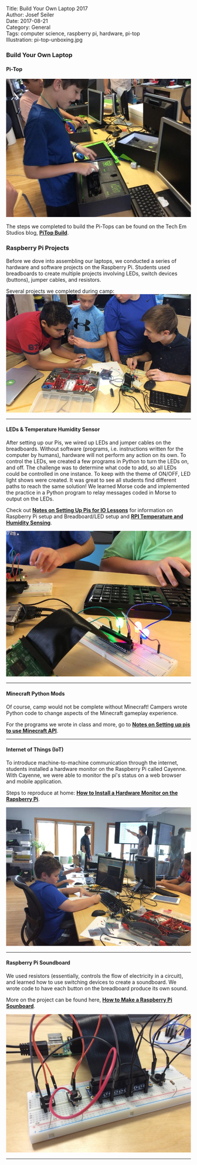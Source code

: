 Title: Build Your Own Laptop 2017  
Author: Josef Seiler  
Date: 2017-08-21  
Category: General  
Tags: computer science, raspberry pi, hardware, pi-top  
Illustration: pi-top-unboxing.jpg  

### Build Your Own Laptop  

#### Pi-Top  

![pi top building](images/summer_camps/pi-top/build.jpg)

The steps we completed to build the Pi-Tops can be found on the Tech Em Studios blog, [__PiTop Build__](http://blog.techemstudios.com/pitop-building.html).  

### Raspberry Pi Projects  

Before we dove into assembling our laptops, we conducted a series of hardware and software projects on the Raspberry Pi. Students used breadboards to create multiple projects involving LEDs, switch devices (buttons), jumper cables, and resistors.  

Several projects we completed during camp:      
![pi top building](images/summer_camps/pi-top/8.jpg)  

***  

#### LEDs & Temperature Humidity Sensor      

After setting up our Pis, we wired up LEDs and jumper cables on the breadboards. Without software (programs, i.e. instructions written for the computer by humans), hardware will not perform any action on its own. To control the LEDs, we created a few programs in Python to turn the LEDs on, and off. The challenge was to determine what code to add, so all LEDs could be controlled in one instance. To keep with the theme of ON/OFF, LED light shows were created. It was great to see all students find different paths to reach the same solution! We learned Morse code and implemented the practice in a Python program to relay messages coded in Morse to output on the LEDs.  

Check out [__Notes on Setting Up Pis for IO Lessons__](http://blog.techemstudios.com/notes-on-setting-up-pis-for-io-lessons.html) for information on Raspberry Pi setup and Breadboard/LED setup and [__RPI Temperature and Humidity Sensing__](http://blog.techemstudios.com/rpi-temp-and-humidity-sensing.html).  

![pi top building](images/summer_camps/pi-top/unnamed.jpg)  

***  

#### Minecraft Python Mods  

Of course, camp would not be complete without Minecraft! Campers wrote Python code to change aspects of the Minecraft gameplay experience.  

For the programs we wrote in class and more, go to [__Notes on Setting up pis to use Minecraft API__](http://blog.techemstudios.com/notes-on-setting-up-pis-to-use-minecraft-api.html).  

***  

#### Internet of Things (IoT)  

To introduce machine-to-machine communication through the internet, students installed a hardware monitor on the Raspberry Pi called Cayenne. With Cayenne, we were able to monitor the pi's status on a web browser and mobile application.  

Steps to reproduce at home: [__How to Install a Hardware Monitor on the Rapsberry Pi__](http://blog.techemstudios.com/how-to-install-a-hardware-monitor-on-the-raspberry-pi.html).  

![pi top building](images/summer_camps/pi-top/9.jpg)  

***  

#### Raspberry Pi Soundboard  

We used resistors (essentially, controls the flow of electricity in a circuit), and learned how to use switching devices to create a soundboard. We wrote code to have each button on the breadboard produce its own sound.  

More on the project can be found here, [__How to Make a Raspberry Pi Sounboard__](http://blog.techemstudios.com/how-to-make-a-raspberry-pi-soundboard.html).  

![pi top building](images/summer_camps/pi-top/IMG_0232.JPG)  

***  
